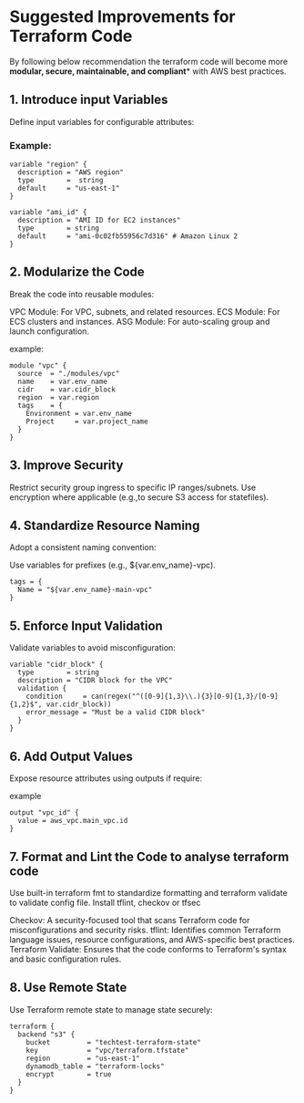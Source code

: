 # Suggested Improvements for Terraform Code
By following  below recommendation the terraform code will become more **modular, secure, maintainable, and compliant*** with AWS best practices.

## 1. **Introduce input Variables**
Define input variables for configurable attributes:

### Example:
```hcl
variable "region" {
  description = "AWS region"
  type        =  string    
  default     = "us-east-1"
}

variable "ami_id" {
  description = "AMI ID for EC2 instances"
  type        = string
  default     = "ami-0c02fb55956c7d316" # Amazon Linux 2
}
```

## 2. **Modularize the Code**
Break the code into reusable modules:

VPC Module: For VPC, subnets, and related resources.
ECS Module: For ECS clusters and instances.
ASG Module: For auto-scaling group and launch configuration.

example:
```hcl
module "vpc" {
  source  = "./modules/vpc"
  name    = var.env_name
  cidr    = var.cidr_block
  region  = var.region
  tags    = {
    Environment = var.env_name
    Project     = var.project_name
  }
}
```

## 3. **Improve Security**
Restrict security group ingress to specific IP ranges/subnets.
Use encryption where applicable (e.g.,to secure S3 access for statefiles).

## 4. **Standardize Resource Naming**
Adopt a consistent naming convention:

Use variables for prefixes (e.g., ${var.env_name}-vpc).
```hcl
tags = {
  Name = "${var.env_name}-main-vpc"
}
```
## 5. **Enforce Input Validation**
Validate variables to avoid misconfiguration:
```hcl
variable "cidr_block" {
  type        = string
  description = "CIDR block for the VPC"
  validation {
    condition     = can(regex("^([0-9]{1,3}\\.){3}[0-9]{1,3}/[0-9]{1,2}$", var.cidr_block))
    error_message = "Must be a valid CIDR block"
  }
}
```
## 6. **Add Output Values**
Expose  resource attributes using outputs if require:

example
```hcl
output "vpc_id" {
  value = aws_vpc.main_vpc.id
}
```
## 7. **Format and Lint the Code to analyse terraform code**
Use built-in terraform fmt to standardize formatting and terraform validate to validate config file.
Install tflint, checkov or tfsec

Checkov: A security-focused tool that scans Terraform code for misconfigurations and security risks.
tflint: Identifies common Terraform language issues, resource configurations, and AWS-specific best practices.
Terraform Validate: Ensures that the code conforms to Terraform's syntax and basic configuration rules.

## 8. **Use Remote State**
Use Terraform remote state to manage state securely:

```hcl
terraform {
  backend "s3" {
    bucket         = "techtest-terraform-state"
    key            = "vpc/terraform.tfstate"
    region         = "us-east-1"
    dynamodb_table = "terraform-locks"
    encrypt        = true
  }
}
```

 






